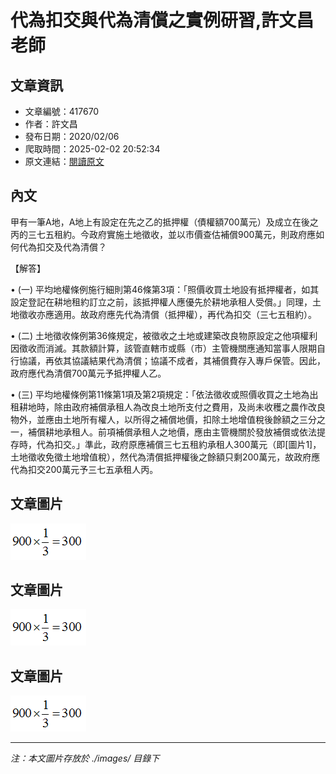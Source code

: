 # 代為扣交與代為清償之實例研習,許文昌老師

## 文章資訊
- 文章編號：417670
- 作者：許文昌
- 發布日期：2020/02/06
- 爬取時間：2025-02-02 20:52:34
- 原文連結：[閱讀原文](https://real-estate.get.com.tw/Columns/detail.aspx?no=417670)

## 內文
甲有一筆A地，A地上有設定在先之乙的抵押權（債權額700萬元）及成立在後之丙的三七五租約。今政府實施土地徵收，並以市價查估補償900萬元，則政府應如何代為扣交及代為清償？

【解答】

• (一) 平均地權條例施行細則第46條第3項：「照價收買土地設有抵押權者，如其設定登記在耕地租約訂立之前，該抵押權人應優先於耕地承租人受償。」同理，土地徵收亦應適用。故政府應先代為清償（抵押權），再代為扣交（三七五租約）。

• (二) 土地徵收條例第36條規定，被徵收之土地或建築改良物原設定之他項權利因徵收而消滅。其款額計算，該管直轄市或縣（市）主管機關應通知當事人限期自行協議，再依其協議結果代為清償；協議不成者，其補償費存入專戶保管。因此，政府應代為清償700萬元予抵押權人乙。

• (三) 平均地權條例第11條第1項及第2項規定：「依法徵收或照價收買之土地為出租耕地時，除由政府補償承租人為改良土地所支付之費用，及尚未收穫之農作改良物外，並應由土地所有權人，以所得之補償地價，扣除土地增值稅後餘額之三分之一，補償耕地承租人。前項補償承租人之地價，應由主管機關於發放補償或依法提存時，代為扣交。」準此，政府原應補償三七五租約承租人300萬元（即[圖片1]，土地徵收免徵土地增值稅），然代為清償抵押權後之餘額只剩200萬元，故政府應代為扣交200萬元予三七五承租人丙。

## 文章圖片

![圖片1](./images/417670_e4b767f4.png)

## 文章圖片

![圖片1](./images/417670_e4b767f4.png)

## 文章圖片

![圖片1](./images/417670_e4b767f4.png)


---
*注：本文圖片存放於 ./images/ 目錄下*
